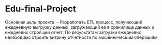 # Edu-final-Project
Основная цель проекта: - Разработать ETL процесс, получающий ежедневную выгрузку данных, загружающий ее в хранилище данных и ежедневно строящий отчет; По результатам загрузки ежедневно необходимо строить витрину отчетности по мошенническим операциям
